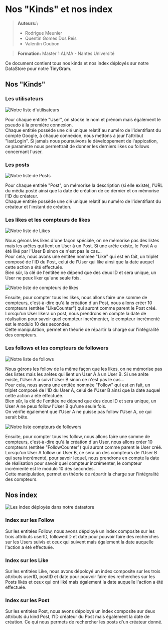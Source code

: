# Nos "Kinds" et nos index

>   **Auteurs:**\
>   - Rodrigue    Meunier
>   - Quentin     Gomes Dos Reis
>   - Valentin    Goubon

>   **Formation:** Master 1 ALMA - Nantes Université

Ce document contient tous nos kinds et nos index déployés sur notre DataStore pour notre TinyGram.

## Nos "Kinds"

### Les utilisateurs

<img src="https://github.com/Rod4401/TinyGram/blob/5d62b7058add12b2ea237a93f94efdd06fbdd8b8/readMeFiles/kinds/Kinds_User.png" alt="Notre liste d'utilisateurs"><br>

Pour chaque entitée "User", on stocke le nom et prénom mais également le pseudo à la première connexion.\
Chaque entitée possède une clé unique relatif au numéro de l'identifiant du compte Google, à chaque connexion, nous mettons à jour l'attribut "lastLogin". Si jamais nous poursuivons le développement de l'appication, ce paramètre nous permettrait de donner les derniers likes ou follows concernant l'user.

### Les posts

<img src="https://github.com/Rod4401/TinyGram/blob/5d62b7058add12b2ea237a93f94efdd06fbdd8b8/readMeFiles/kinds/Kinds_Post.png" alt="Notre liste de Posts"><br>

Pour chaque entitée "Post", on mémorise la description (si elle existe), l'URL du média posté ainsi que la date de création de ce dernier et on mémorise l'ID du créateur.\
Chaque entitée possède une clé unique relatif au numéro de l'identifiant du créateur et l'instant de création.

### Les likes et les compteurs de likes

<img src="https://github.com/Rod4401/TinyGram/blob/5d62b7058add12b2ea237a93f94efdd06fbdd8b8/readMeFiles/kinds/Kinds_Like.png" alt="Notre liste de Likes"><br>

Nous gérons les likes d'une façon spéciale, on ne mémorise pas des listes mais les arêtes qui lient un User à un Post.
Si une arête existe, le Post A a été liké par l'User B sinon ce n'est pas le cas...\
Pour cela, nous avons une entitée nommée "Like" qui est en fait, un triplet composé de l'ID du Post, celui de l'User qui like ainsi que la date auquel cette action a été effectuée.\
Bien sûr, la clé de l'entitée ne dépend que des deux ID et sera unique, un User ne peux liker qu'une seule fois.

<img src="https://github.com/Rod4401/TinyGram/blob/5d62b7058add12b2ea237a93f94efdd06fbdd8b8/readMeFiles/kinds/Kinds_LikeCounter.png" alt="Notre liste de compteurs de likes"><br>

Ensuite, pour compter tous les likes, nous allons faire une somme de compteurs, c'est-à-dire qu'à la création d'un Post, nous allons créer 10 compteurs (entitée "LikeCounter") qui auront comme parent le Post créé.\
Lorsqu'un User likera un post, nous prendrons en compte la date de réalisation pour savoir quel compteur incrémenter, le compteur incrémenté est le modulo 10 des secondes.\
Cette manipulation, permet en théorie de répartir la charge sur l'intégralité des compteurs.

### Les follows et les compteurs de followers

<img src="https://github.com/Rod4401/TinyGram/blob/5d62b7058add12b2ea237a93f94efdd06fbdd8b8/readMeFiles/kinds/Kinds_Follow.png" alt="Notre liste de follows"><br>

Nous gérons les follow de la même façon que les likes, on ne mémorise pas des listes mais les arêtes qui lient un User A à un User B.
Si une arête existe, l'User A a suivi l'User B sinon ce n'est pas le cas...\
Pour cela, nous avons une entitée nommée "Follow" qui est en fait, un triplet composé de l'ID du User A, celui de l'User B ainsi que la date auquel cette action a été effectuée.\
Bien sûr, la clé de l'entitée ne dépend que des deux ID et sera unique, un User A ne peux follow l'User B qu'une seule fois.\
On vérifie également que l'User A ne puisse pas follow l'User A, ce qui serait bête.

<img src="https://github.com/Rod4401/TinyGram/blob/5d62b7058add12b2ea237a93f94efdd06fbdd8b8/readMeFiles/kinds/Kinds_FollowCounter.png" alt="Notre liste compteurs de followers"><br>

Ensuite, pour compter tous les follow, nous allons faire une somme de compteurs, c'est-à-dire qu'à la création d'un User, nous allons créer 10 compteurs (entitée "FollowCounter") qui auront comme parent le User créé.\
Lorsqu'un User A follow un User B, ce sera un des compteurs de l'User B qui sera incrémenté, pour savoir lequel, nous prendrons en compte la date de réalisation pour savoir quel compteur incrémenter, le compteur incrémenté est le modulo 10 des secondes.\
Cette manipulation, permet en théorie de répartir la charge sur l'intégralité des compteurs.

## Nos index

<img src="https://github.com/Rod4401/TinyGram/blob/5d62b7058add12b2ea237a93f94efdd06fbdd8b8/readMeFiles/Index.png" alt="Les index déployés dans notre datastore"><br>

### Index sur les Follow

Sur les entitées Follow, nous avons dépoloyé un index composite sur les trois attributs userID, followedID et date pour pouvoir faire des recherches sur les Users suivis et ceux qui suivent mais également la date auquelle l'action a été effectuée.

### Index sur les Like

Sur les entitées Like, nous avons dépoloyé un index composite sur les trois attributs userID, postID et date pour pouvoir faire des recherches sur les Posts likés et ceux qui ont liké mais également la date auquelle l'action a été effectuée.

### Index sur les Post

Sur les entitées Post, nous avons dépoloyé un index composite sur deux attributs du kind Post, l'ID créateur du Post mais également la date de création.
Ce qui nous permets de rechercher les posts d'un créateur donné.